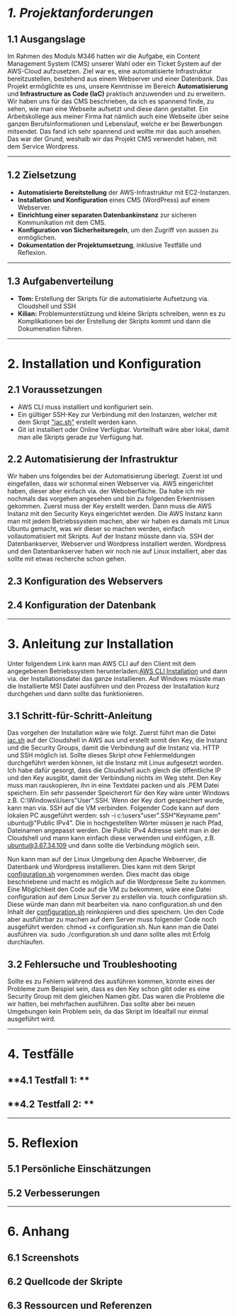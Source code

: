 # *1. Projektanforderungen*

## **1.1 Ausgangslage**  
Im Rahmen des Moduls M346 hatten wir die Aufgabe, ein Content Management System (CMS) unserer Wahl oder ein Ticket System auf der AWS-Cloud aufzusetzen. Ziel war es, eine automatisierte Infrastruktur bereitzustellen, bestehend aus einem Webserver und einer Datenbank. Das Projekt ermöglichte es uns, unsere Kenntnisse im Bereich **Automatisierung** und **Infrastructure as Code (IaC)** praktisch anzuwenden und zu erweitern. Wir haben uns für das CMS beschrieben, da ich es spannend finde, zu sehen, wie man eine Webseite aufsetzt und diese dann gestaltet. Ein Arbeitskollege aus meiner Firma hat nämlich auch eine Webseite über seine ganzen Berufsinformationen und Lebenslauf, welche er bei Bewerbungen mitsendet. Das fand ich sehr spannend und wollte mir das auch ansehen. Das war der Grund, weshalb wir das Projekt CMS verwendet haben, mit dem Service Wordpress.

---

## **1.2 Zielsetzung**  
- **Automatisierte Bereitstellung** der AWS-Infrastruktur mit EC2-Instanzen.  
- **Installation und Konfiguration** eines CMS (WordPress) auf einem Webserver.  
- **Einrichtung einer separaten Datenbankinstanz** zur sicheren Kommunikation mit dem CMS.  
- **Konfiguration von Sicherheitsregeln**, um den Zugriff von aussen zu ermöglichen.  
- **Dokumentation der Projektumsetzung**, inklusive Testfälle und Reflexion.

---

## **1.3 Aufgabenverteilung**  
- **Tom:** Erstellung der Skripts für die automatisierte Aufsetzung via. Cloudshell und SSH
- **Kilian:** Problemunterstützung und kleine Skripts schreiben, wenn es zu Komplikationen bei der Erstellung der Skripts kommt und dann die Dokumenation führen.

- ---

# **2. Installation und Konfiguration**  
## **2.1 Voraussetzungen**
- AWS CLI muss installiert und konfiguriert sein.
- Ein gültiger SSH-Key zur Verbindung mit den Instanzen, welcher mit dem Skript ["iac.sh"](./iac.sh) erstellt werden kann.
- Git ist installiert oder Online Verfügbar. Vorteilhaft wäre aber lokal, damit man alle Skripts gerade zur Verfügung hat.
## **2.2 Automatisierung der Infrastruktur** 
Wir haben uns folgendes bei der Automatisierung überlegt. Zuerst ist und eingefallen, dass wir schonmal einen Webserver via. AWS eingerichtet haben, dieser aber einfach via. der Weboberfläche. Da habe ich mir nochmals das vorgehen angesehen und bin zu folgenden Erkentnissen gekommen. Zuerst muss der Key erstellt werden. Dann muss die AWS Instanz mit den Security Keys eingerichtet werden. Die AWS Instanz kann man mit jedem Betriebssystem machen, aber wir haben es damals mit Linux Ubuntu gemacht, was wir dieser so machen werden, einfach vollautomatisiert mit Skripts. Auf der Instanz müsste dann via. SSH der Datenbankserver, Webserver und Wordpress installiert werden. Wordpress und den Datenbankserver haben wir noch nie auf Linux installiert, aber das sollte mit etwas recherche schon gehen.
## **2.3 Konfiguration des Webservers**  
## **2.4 Konfiguration der Datenbank**  

---

# **3. Anleitung zur Installation**  
Unter folgendem Link kann man AWS CLI auf den Client mit dem angegebenen Betriebssystem herunterladen:[AWS CLI Installation](https://docs.aws.amazon.com/cli/latest/userguide/getting-started-install.html#getting-started-install-instructions) und dann via. der Installationsdatei das ganze installieren. Auf Windows müsste man die Installierte MSI Datei ausführen und den Prozess der Installation kurz durchgehen und dann sollte das funktionieren.
## **3.1 Schritt-für-Schritt-Anleitung**  
Das vorgehen der Installation wäre wie folgt. Zuerst führt man die Datei [iac.sh](./iac.sh) auf der Cloudshell in AWS aus und erstellt somit den Key, die Instanz und die Security Groups, damit die Verbindung auf die Instanz via. HTTP und SSH möglich ist. Sollte dieses Skript ohne Fehlermeldungen durchgeführt werden können, ist die Instanz mit Linux aufgesetzt worden. Ich habe dafür gesorgt, dass die Cloudshell auch gleich die öffentliche IP und den Key ausgibt, damit der Verbindung nichts im Weg steht. Den Key muss man rauskopieren, ihn in eine Textdatei packen und als .PEM Datei speichern. Ein sehr passender Speicherort für den Key wäre unter Windows z.B. C:\Windows\Users\"User"\.SSH. Wenn der Key dort gespeichert wurde, kann man via. SSH auf die VM verbinden. Folgender Code kann auf dem lokalen PC ausgeführt werden: ssh -i c:\users\"user"\.SSH\"Keyname.pem" ubuntu@"Public IPv4". Die in hochgestellten Wörter müssen je nach Pfad, Dateinamen angepasst werden. Die Public IPv4 Adresse sieht man in der Cloudshell und mann kann einfach diese verwenden und einfügen, z.B. ubuntu@3.67.34.109 und dann sollte die Verbindung möglich sein. 

Nun kann man auf der Linux Umgebung den Apache Webserver, die Datenbank und Wordpress installieren. Dies kann mit dem Skript [configuration.sh](./configuration.sh) vorgenommen werden. Dies macht das obige beschriebene und macht es möglich auf die Wordpresse Seite zu kommen. Eine Möglichkeit den Code auf die VM zu bekommen, wäre eine Datei configuration auf dem Linux Server zu erstellen via. touch configuration.sh. Diese würde man dann mit bearbeiten via. nano configuration.sh und den Inhalt der [configuration.sh](./configuration.sh) reinkopieren und dies speichern. Um den Code aber ausführbar zu machen auf dem Server muss folgender Code noch ausgeführt werden: chmod +x configuration.sh. Nun kann man die Datei ausführen via. sudo ./configuration.sh und dann sollte alles mit Erfolg durchlaufen.
## **3.2 Fehlersuche und Troubleshooting**  
Sollte es zu Fehlern während des ausführen kommen, könnte eines der Probleme zum Beispiel sein, dass es den Key schon gibt oder es eine Security Group mit dem gleichen Namen gibt. Das waren die Probleme die wir hatten, bei mehrfachen ausführen. Das sollte aber bei neuen Umgebungen kein Problem sein, da das Skript im Idealfall nur einmal ausgeführt wird.

---

# **4. Testfälle**  
## **4.1 Testfall 1: **  
## **4.2 Testfall 2: **  

---

# **5. Reflexion**  
## **5.1 Persönliche Einschätzungen**  

## **5.2 Verbesserungen**  

---

# **6. Anhang**  
## **6.1 Screenshots**  
## **6.2 Quellcode der Skripte**  
## **6.3 Ressourcen und Referenzen**
